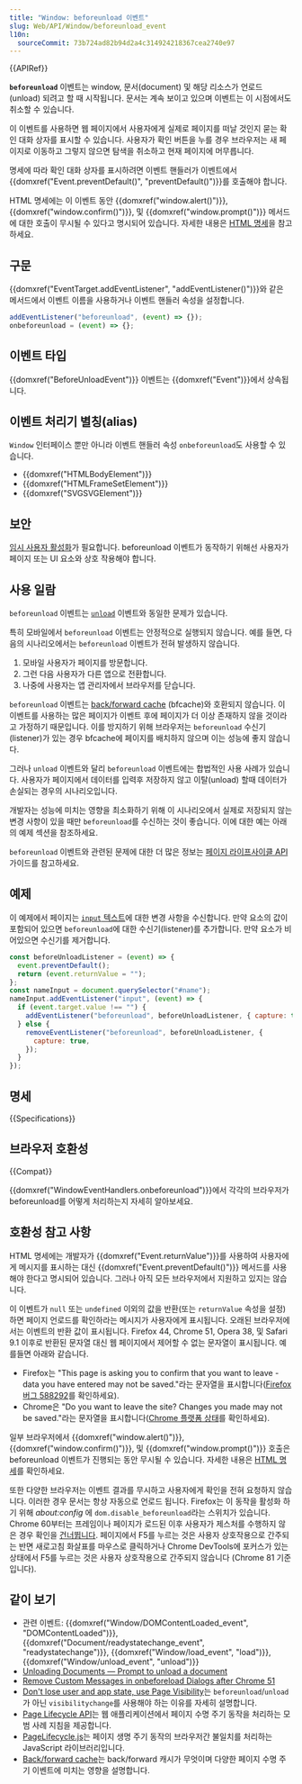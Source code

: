 ```yaml
---
title: "Window: beforeunload 이벤트"
slug: Web/API/Window/beforeunload_event
l10n:
  sourceCommit: 73b724ad82b94d2a4c314924218367cea2740e97
---
```


{{APIRef}}

**`beforeunload`** 이벤트는 window, 문서(document) 및 해당 리소스가 언로드(unload) 되려고 할 때 시작됩니다. 문서는 계속 보이고 있으며 이벤트는 이 시점에서도 취소할 수 있습니다.

이 이벤트를 사용하면 웹 페이지에서 사용자에게 실제로 페이지를 떠날 것인지 묻는 확인 대화 상자를 표시할 수 있습니다. 사용자가 확인 버튼을 누를 경우 브라우저는 새 페이지로 이동하고 그렇지 않으면 탐색을 취소하고 현재 페이지에 머무릅니다.

명세에 따라 확인 대화 상자를 표시하려면 이벤트 핸들러가 이벤트에서 {{domxref("Event.preventDefault()", "preventDefault()")}}를 호출해야 합니다.

HTML 명세에는 이 이벤트 동안 {{domxref("window.alert()")}}, {{domxref("window.confirm()")}}, 및 {{domxref("window.prompt()")}} 메서드에 대한 호출이 무시될 수 있다고 명시되어 있습니다. 자세한 내용은 [HTML 명세](https://html.spec.whatwg.org/multipage/timers-and-user-prompts.html#user-prompts)을 참고하세요.

## 구문

{{domxref("EventTarget.addEventListener", "addEventListener()")}}와 같은 메서드에서 이벤트 이름을 사용하거나 이벤트 핸들러 속성을 설정합니다.

```js
addEventListener("beforeunload", (event) => {});
onbeforeunload = (event) => {};
```

## 이벤트 타입

{{domxref("BeforeUnloadEvent")}} 이벤트는 {{domxref("Event")}}에서 상속됩니다.

## 이벤트 처리기 별칭(alias)

`Window` 인터페이스 뿐만 아니라 이벤트 핸들러 속성 `onbeforeunload`도 사용할 수 있습니다.

- {{domxref("HTMLBodyElement")}}
- {{domxref("HTMLFrameSetElement")}}
- {{domxref("SVGSVGElement")}}

## 보안

[임시 사용자 활성화](/ko/docs/Web/Security/User_activation)가 필요합니다. beforeunload 이벤트가 동작하기 위해선 사용자가 페이지 또는 UI 요소와 상호 작용해야 합니다.

## 사용 일람

`beforeunload` 이벤트는 [`unload`](/ko/docs/Web/API/Window/unload_event) 이벤트와 동일한 문제가 있습니다.

특히 모바일에서 `beforeunload` 이벤트는 안정적으로 실행되지 않습니다. 예를 들면, 다음의 시나리오에서는 `beforeunload` 이벤트가 전혀 발생하지 않습니다.

1. 모바일 사용자가 페이지를 방문합니다.
2. 그런 다음 사용자가 다른 앱으로 전환합니다.
3. 나중에 사용자는 앱 관리자에서 브라우저를 닫습니다.

`beforeunload` 이벤트는 [back/forward cache](https://web.dev/bfcache/) (bfcache)와 호환되지 않습니다. 이 이벤트를 사용하는 많은 페이지가 이벤트 후에 페이지가 더 이상 존재하지 않을 것이라고 가정하기 때문입니다. 이를 방지하기 위해 브라우저는 `beforeunload` 수신기(listener)가 있는 경우 bfcache에 페이지를 배치하지 않으며 이는 성능에 좋지 않습니다.

그러나 `unload` 이벤트와 달리 `beforeunload` 이벤트에는 합법적인 사용 사례가 있습니다. 사용자가 페이지에서 데이터를 입력후 저장하지 않고 이탈(unload) 할때 데이터가 손실되는 경우의 시나리오입니다.

개발자는 성능에 미치는 영향을 최소화하기 위해 이 시나리오에서 실제로 저장되지 않는 변경 사항이 있을 때만 `beforeunload`를 수신하는 것이 좋습니다. 이에 대한 예는 아래의 예제 섹션을 참조하세요.

`beforeunload` 이벤트와 관련된 문제에 대한 더 많은 정보는 [페이지 라이프사이클 API](https://developer.chrome.com/blog/page-lifecycle-api/) 가이드를 참고하세요.

## 예제

이 예제에서 페이지는 [`input` 텍스트](/ko/docs/Web/HTML/Element/input/text)에 대한 변경 사항을 수신합니다. 만약 요소의 값이 포함되어 있으면 `beforeunload`에 대한 수신기(listener)를 추가합니다. 만약 요소가 비어있으면 수신기를 제거합니다.

```js
const beforeUnloadListener = (event) => {
  event.preventDefault();
  return (event.returnValue = "");
};
const nameInput = document.querySelector("#name");
nameInput.addEventListener("input", (event) => {
  if (event.target.value !== "") {
    addEventListener("beforeunload", beforeUnloadListener, { capture: true });
  } else {
    removeEventListener("beforeunload", beforeUnloadListener, {
      capture: true,
    });
  }
});
```

## 명세

{{Specifications}}

## 브라우저 호환성

{{Compat}}

{{domxref("WindowEventHandlers.onbeforeunload")}}에서 각각의 브라우저가 beforeunload를 어떻게 처리하는지 자세히 알아보세요.

## 호환성 참고 사항

HTML 명세에는 개발자가 {{domxref("Event.returnValue")}}를 사용하여 사용자에게
메시지를 표시하는 대신 {{domxref("Event.preventDefault()")}} 메서드를 사용해야 한다고
명시되어 있습니다. 그러나 아직 모든 브라우저에서 지원하고 있지는 않습니다.

이 이벤트가 `null` 또는 `undefined` 이외의 값을 반환(또는 `returnValue` 속성을 설정)하면
페이지 언로드를 확인하라는 메시지가 사용자에게 표시됩니다. 오래된 브라우저에서는 이벤트의
반환 값이 표시됩니다. Firefox 44, Chrome 51, Opera 38, 및 Safari 9.1 이후로 반환된 문자열 대신
웹 페이지에서 제어할 수 없는 문자열이 표시됩니다. 예를들면 아래와 같습니다.

- Firefox는 "This page is asking you to confirm that you want to leave - data you have entered may not be saved."라는 문자열을 표시합니다([Firefox 버그 588292](https://bugzil.la/588292)를 확인하세요).
- Chrome은 "Do you want to leave the site? Changes you made may not be saved."라는 문자열을 표시합니다([Chrome 플랫폼 상태](https://chromestatus.com/feature/5349061406228480)를 확인하세요).

일부 브라우저에서 {{domxref("window.alert()")}},
{{domxref("window.confirm()")}}, 및 {{domxref("window.prompt()")}} 호출은 beforeunload 이벤트가
진행되는 동안 무시될 수 있습니다. 자세한 내용은 [HTML 명세](https://html.spec.whatwg.org/multipage/webappapis.html#user-prompts)를 확인하세요.

또한 다양한 브라우저는 이벤트 결과를 무시하고 사용자에게 확인을 전혀 요청하지 않습니다. 이러한 경우
문서는 항상 자동으로 언로드 됩니다. Firefox는 이 동작을 활성화 하기 위해 _about:config_ 에
`dom.disable_beforeunload`라는 스위치가 있습니다. Chrome 60부터는 프레임이나 페이지가 로드된 이후
사용자가 제스처를 수행하지 않은 경우 확인을 [건너뜁니다](https://chromestatus.com/feature/5082396709879808).
페이지에서 F5를 누르는 것은 사용자 상호작용으로 간주되는 반면 새로고침 화살표를 마우스로 클릭하거나
Chrome DevTools에 포커스가 있는 상태에서 F5를 누르는 것은 사용자 상호작용으로 간주되지 않습니다
(Chrome 81 기준입니다).

## 같이 보기

- 관련 이벤트: {{domxref("Window/DOMContentLoaded_event", "DOMContentLoaded")}}, {{domxref("Document/readystatechange_event", "readystatechange")}}, {{domxref("Window/load_event", "load")}}, {{domxref("Window/unload_event", "unload")}}
- [Unloading Documents — Prompt to unload a document](https://html.spec.whatwg.org/#prompt-to-unload-a-document)
- [Remove Custom Messages in onbeforeload Dialogs after Chrome 51](https://developers.google.com/web/updates/2016/04/chrome-51-deprecations?hl=en#remove_custom_messages_in_onbeforeunload_dialogs)
- [Don't lose user and app state, use Page Visibility](https://www.igvita.com/2015/11/20/dont-lose-user-and-app-state-use-page-visibility/)는 `beforeunload`/`unload`가 아닌 `visibilitychange`를 사용해야 하는 이유를 자세히 설명합니다.
- [Page Lifecycle API](https://developer.chrome.com/blog/page-lifecycle-api/#developer-recommendations-for-each-state)는 웹 애플리케이션에서 페이지 수명 주기 동작을 처리하는 모범 사례 지침을 제공합니다.
- [PageLifecycle.js](https://github.com/GoogleChromeLabs/page-lifecycle)는 페이지 생명 주기 동작의 브라우저간 불일치를 처리하는 JavaScript 라이브러리입니다.
- [Back/forward cache](https://web.dev/bfcache/)는 back/forward 캐시가 무엇이며 다양한 페이지 수명 주기 이벤트에 미치는 영향을 설명합니다.
